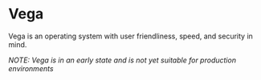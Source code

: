 # Vega

Vega is an operating system with user friendliness, speed, and security
in mind.

*NOTE: Vega is in an early state 
and is not yet suitable for production environments*
